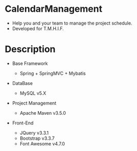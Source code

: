 # CalendarManagement
+ Help you and your team to manage the project schedule.
+ Developed for T.M.H.I.F.

# Description
+ Base Framework
  + Spring + SpringMVC + Mybatis 
 
+ DataBase
  + MySQL v5.X
  
+ Project Management
  + Apache Maven v3.5.0
  
+ Front-End
  + JQuery v3.3.1
  + Bootstrap v3.3.7
  + Font Awesome v4.7.0
